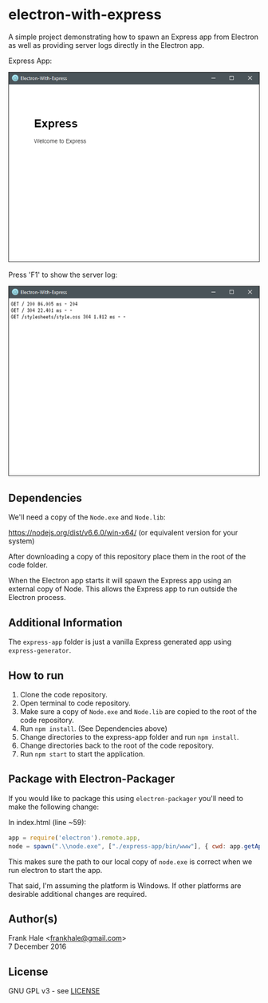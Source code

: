 # electron-with-express

A simple project demonstrating how to spawn an Express app from Electron as well
as providing server logs directly in the Electron app.

Express App:

![Express-App](screenshots/express-app.png)

Press 'F1' to show the server log:

![Server-Log](screenshots/server-log.png)

## Dependencies

We'll need a copy of the `Node.exe` and `Node.lib`:

https://nodejs.org/dist/v6.6.0/win-x64/ (or equivalent version for your system)

After downloading a copy of this repository place them in the root of the code
folder.

When the Electron app starts it will spawn the Express app using an external
copy of Node. This allows the Express app to run outside the Electron process.

## Additional Information

The `express-app` folder is just a vanilla Express generated app using
`express-generator`.

## How to run

1. Clone the code repository.
2. Open terminal to code repository.
3. Make sure a copy of `Node.exe` and `Node.lib` are copied to the root of the 
code repository.
4. Run `npm install`. (See Dependencies above)
5. Change directories to the express-app folder and run `npm install`.
6. Change directories back to the root of the code repository.
7. Run `npm start` to start the application.

## Package with Electron-Packager

If you would like to package this using `electron-packager` you'll need to 
make the following change:

In index.html (line ~59):

```javascript
app = require('electron').remote.app,
node = spawn(".\\node.exe", ["./express-app/bin/www"], { cwd: app.getAppPath() })
```

This makes sure the path to our local copy of `node.exe` is correct when we run
electron to start the app.

That said, I'm assuming the platform is Windows. If other platforms are desirable
additional changes are required.

## Author(s)

Frank Hale &lt;frankhale@gmail.com&gt;  
7 December 2016

## License

GNU GPL v3 - see [LICENSE](LICENSE)
